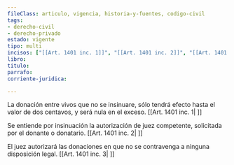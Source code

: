 ```yaml
---
fileClass: articulo, vigencia, historia-y-fuentes, codigo-civil
tags:
- derecho-civil
- derecho-privado
estado: vigente
tipo: multi
incisos: ["[[Art. 1401 inc. 1]]", "[[Art. 1401 inc. 2]]", "[[Art. 1401 inc. 3]]"]
libro:
titulo:
parrafo:
corriente-juridica:

---
```

La donación entre vivos que no se insinuare, sólo tendrá efecto hasta el valor de dos centavos, y será nula en el exceso. [[Art. 1401 inc. 1| ]]

Se entiende por insinuación la autorización de juez competente, solicitada por el donante o donatario. [[Art. 1401 inc. 2| ]]

El juez autorizará las donaciones en que no se contravenga a ninguna disposición legal. [[Art. 1401 inc. 3| ]]
